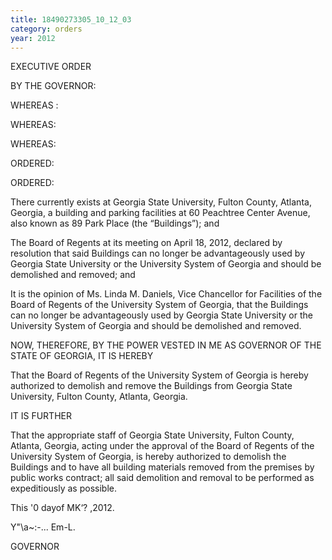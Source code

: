 ```yaml
---
title: 18490273305_10_12_03
category: orders
year: 2012
---
```

 

EXECUTIVE ORDER

BY THE GOVERNOR:

WHEREAS :

WHEREAS:

WHEREAS:

ORDERED:

ORDERED:

There currently exists at Georgia State University, Fulton County, Atlanta,
Georgia, a building and parking facilities at 60 Peachtree Center Avenue, also
known as 89 Park Place (the “Buildings”); and

The Board of Regents at its meeting on April 18, 2012, declared by resolution that
said Buildings can no longer be advantageously used by Georgia State University
or the University System of Georgia and should be demolished and removed; and

It is the opinion of Ms. Linda M. Daniels, Vice Chancellor for Facilities of the
Board of Regents of the University System of Georgia, that the Buildings can no
longer be advantageously used by Georgia State University or the University
System of Georgia and should be demolished and removed.

NOW, THEREFORE, BY THE POWER VESTED IN ME AS GOVERNOR OF THE
STATE OF GEORGIA, IT IS HEREBY

That the Board of Regents of the University System of Georgia is hereby
authorized to demolish and remove the Buildings from Georgia State University,
Fulton County, Atlanta, Georgia.

IT IS FURTHER

That the appropriate staff of Georgia State University, Fulton County, Atlanta,
Georgia, acting under the approval of the Board of Regents of the University
System of Georgia, is hereby authorized to demolish the Buildings and to have all
building materials removed from the premises by public works contract; all said
demolition and removal to be performed as expeditiously as possible.

This '0 dayof MK‘? ,2012.

Y"\a~:-... Em-L.

GOVERNOR

